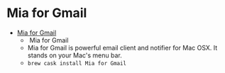 # Mia for Gmail
- [Mia for Gmail](https://www.miaforgmail.com/)
  -   Mia for Gmail   
  - Mia for Gmail is powerful email client and notifier for Mac OSX. It stands on your Mac's menu bar.
  - `brew cask install Mia for Gmail`
